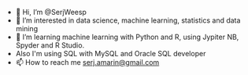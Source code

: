 - 👋 Hi, I’m @SerjWeesp
- 👀 I’m interested in data science, machine learning, statistics and data mining
- 🌱 I’m learning  machine learning with Python and R, using Jypiter NB, Spyder and R Studio. 
- Also I'm using SQL with MySQL and Oracle SQL developer
- 📫 How to reach me serj.amarin@gmail.com

<!---
SerjWeesp/SerjWeesp is a ✨ special ✨ repository because its `README.md` (this file) appears on your GitHub profile.
You can click the Preview link to take a look at your changes.
--->
